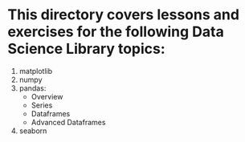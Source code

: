 <h1> This directory covers lessons and exercises for the following Data Science Library topics: </h1>
<ol>
<li>matplotlib
<li>numpy
<li>pandas: 
    <ul>
    <li>Overview
    <li>Series
    <li>Dataframes
    <li>Advanced Dataframes
    </ul>
<li>seaborn
</ol>

